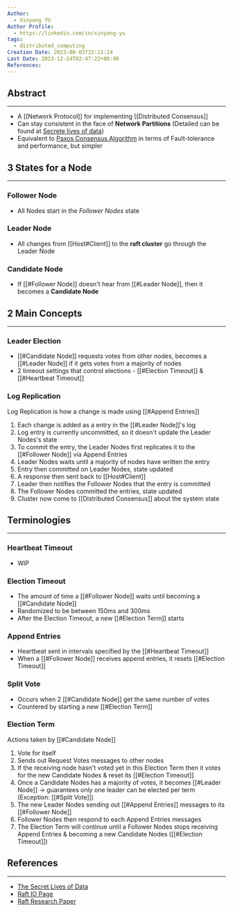 ```yaml
---
Author:
  - Xinyang YU
Author Profile:
  - https://linkedin.com/in/xinyang-yu
tags:
  - distributed_computing
Creation Date: 2023-08-03T15:11:14
Last Date: 2023-12-24T02:47:22+08:00
References: 
---
```

## Abstract
---
- A [[Network Protocol]] for implementing [[Distributed Consensus]]
- Can stay consistent in the face of **Network Partitions** (Detailed can be found at [Secrete lives of data](https://thesecretlivesofdata.com/raft/#replication))
- Equivalent to [Paxos Consensus Algorithm](https://www.scylladb.com/glossary/paxos-consensus-algorithm/) in  terms of Fault-tolerance  and performance, but simpler 

## 3 States for a Node
---
### Follower Node
- All Nodes start in the *Follower Nodes* state

### Leader Node
- All changes from [[Host#Client]] to the **raft cluster** go through the Leader Node
### Candidate Node
- If [[#Follower Node]] doesn't hear from [[#Leader Node]], then it becomes a **Candidate Node**




## 2 Main Concepts
---
### Leader Election
- [[#Candidate Node]] requests votes from other nodes, becomes a [[#Leader Node]] if it gets votes from a majority of nodes
- 2 timeout settings that control elections - [[#Election Timeout]] & [[#Heartbeat Timeout]]


### Log Replication
Log Replication is how a change is made using [[#Append Entries]]

1. Each change is added as a entry in the [[#Leader Node]]'s log
2. Log entry is currently uncommitted, so it doesn't update the Leader Nodes's state
3. To commit the entry, the Leader Nodes first replicates it to the [[#Follower Node]] via Append Entries
4. Leader Nodes waits until a majority of nodes have written the entry
6. Entry then committed on Leader Nodes, state updated
7. A response then sent back to [[Host#Client]]
8. Leader then notifies the Follower Nodes that the entry is committed
9. The Follower Nodes committed the entries, state updated
10. Cluster now come to [[Distributed Consensus]] about the system state




## Terminologies
---
### Heartbeat Timeout
- WIP

### Election Timeout
- The amount of time a [[#Follower Node]] waits until becoming a [[#Candidate Node]]
- Randomized to be between 150ms and 300ms
- After the Election Timeout, a new [[#Election Term]] starts

### Append Entries
- Heartbeat sent in intervals specified by the [[#Heartbeat Timeout]]
- When a [[#Follower Node]] receives append entries, it resets [[#Election Timeout]]

### Split Vote
- Occurs when 2 [[#Candidate Node]] get the same number of votes
- Countered by starting a new [[#Election Term]]

### Election Term
Actions taken by [[#Candidate Node]]
1. Vote for itself
2. Sends out Request Votes messages to other nodes
3. If the receiving node hasn't voted yet in this Election Term then it votes for the new Candidate Nodes & reset its [[#Election Timeout]]
4. Once a Candidate Nodes has a majority of votes, it becomes [[#Leader Node]] -> guarantees only one leader can be elected per term (Exception: [[#Split Vote]])
5. The new Leader Nodes sending out [[#Append Entries]] messages to its [[#Follower Node]]
6. Follower Nodes then respond to each Append Entries messages
7. The Election Term will continue until a Follower Nodes stops receiving Append Entries & becoming a new Candidate Nodes ([[#Election Timeout]])



## References
---
- [The Secret Lives of Data](https://thesecretlivesofdata.com/raft)
- [Raft IO Page](https://raft.github.io/)
- [Raft Research Paper](https://raft.github.io/raft.pdf)